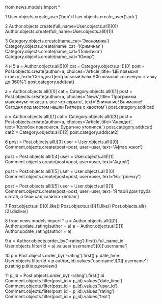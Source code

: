 from news.models import *


1
User.objects.create_user('bob')
User.objects.create_user('jack')

2
Author.objects.create(full_name=User.objects.all()[0])
Author.objects.create(full_name=User.objects.all()[1])

3
Category.objects.create(name_cat='Экономика')
Category.objects.create(name_cat='Криминал')
Category.objects.create(name_cat='Политика')
Category.objects.create(name_cat='Юмор')

4 и 5
a = Author.objects.all()[0]
cat = Category.objects.all()[0]
post = Post.objects.create(author=a, choices='Article',title='ЦБ повысил ставку',text='Сегодня Центральный Банк РФ повысил ключевую ставку до 360%')
post.category.add(cat)

a = Author.objects.all()[0]
cat = Category.objects.all()[1]
post = Post.objects.create(author=a, choices='News',title='Программа максимум:  показать все что скрыто', text='Внимание! Внимание! Сегодня под мостом нашли Гитлера с хвостом')
post.category.add(cat)

a = Author.objects.all()[1]
cat = Category.objects.all()[3]
post = Post.objects.create(author=a, choices='Article',title='Анекдот', text='Колобок повесился. Буратино утопился.')
post.category.add(cat)
cat2 = Category.objects.all()[2]
post.category.add(cat2)

6
post = Post.objects.all()[3]
user = User.objects.all()[0]
Comment.objects.create(post=post, user=user, text='Афтар жжот')

post = Post.objects.all()[4]
user = User.objects.all()[1]
Comment.objects.create(post=post, user=user, text='Ацтой')

post = Post.objects.all()[5]
user = User.objects.all()[0]
Comment.objects.create(post=post, user=user, text='На троечку')

post = Post.objects.all()[5]
user = User.objects.all()[1]
Comment.objects.create(post=post, user=user, text='Я твой дом труба шатал, я твой сад калитка хлопал')

7
Post.objects.all()[0].like()
Post.objects.all()[1].like()
Post.objects.all()[2].dislike()

8
from news.models import *
a = Author.objects.all()[0]
Author.update_rating(author = a)
a = Author.objects.all()[1]
Author.update_rating(author = a)

9
a = Author.objects.order_by('-rating').first().full_name_id
User.objects.filter(id = a).values('username')[0]['username']

10
p = Post.objects.order_by('-rating').first()
p.date_time
User.objects.filter(id = p.author_id).values('username')[0]['username']
p.rating
p.title
p.preview()

11
 p_id = Post.objects.order_by('-rating').first().id
Comment.objects.filter(post_id = p_id).values('date_time')
Comment.objects.filter(post_id = p_id).values('user_id')
Comment.objects.filter(post_id = p_id).values('rating')
Comment.objects.filter(post_id = p_id).values('text')





